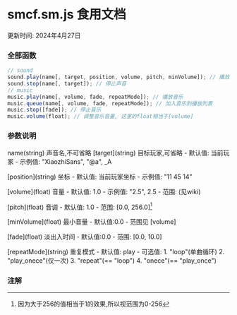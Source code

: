 # smcf.sm.js 食用文档
更新时间: 2024年4月27日

### 全部函数
```js
// sound
sound.play(name[, target, position, volume, pitch, minVolume]); // 播放声音
sound.stop(name[, target]); // 停止声音
// music
music.play(name[, volume, fade, repeatMode]); // 播放音乐
music.queue(name[, volume, fade, repeatMode]); // 加入音乐到播放列表
music.stop([fade]); // 停止音乐
music.volume(float); // 调整音乐音量, 这里的float相当于[volume]
```
### 参数说明
<!-- "\"是md转义符,请忽略 -->
name(string) 声音名,不可省略
\[target](string) 目标玩家,可省略 
	- 默认值: 当前玩家
	- 示例值: "XiaozhiSans", "@a", \_A

\[position](string) 坐标
	- 默认值: 当前玩家坐标
	- 示例值: "11 45 14"

\[volume](float) 音量
	- 默认值: 1.0
	- 示例值: "2.5", 2.5
	- 范围: (见wiki)

\[pitch](float) 音调
	- 默认值: 1.0
	- 范围: [0.0, 256.0][^1]

\[minVolume](float) 最小音量
	- 默认值:0.0
	- 范围见 \[volume]

\[fade](float) 淡出入时间
	- 默认值:0.0
	- 范围: [0.0, 10.0]

\[repeatMode](string) 重复模式
	- 默认值: play
	- 可选值: 
		1. "loop"(单曲循环)
		2. "play_onece"(仅一次)
		3. "repeat"(== "loop")
		4. "onece"(== "play_once")

### 注解
[^1]: 因为大于256的值相当于1的效果,所以视范围为0-256